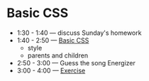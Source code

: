 # Basic CSS

- 1:30 - 1:40 — discuss Sunday's homework
- 1:40 - 2:50 — [Basic CSS](https://btholt.github.io/intro-to-web-dev-v2/basic-css)
  - style
  - parents and children
- 2:50 - 3:00 — Guess the song Energizer
- 3:00 - 4:00 — [Exercise](./exercise)
